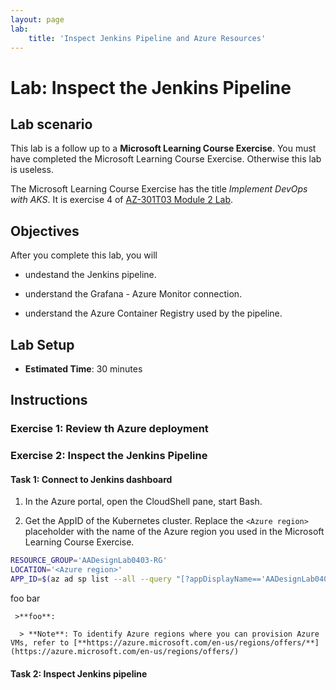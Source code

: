 ```yaml
---
layout: page
lab:
    title: 'Inspect Jenkins Pipeline and Azure Resources'
---
```


# Lab: Inspect the Jenkins Pipeline

## Lab scenario

This lab is a follow up to a **Microsoft Learning Course Exercise**. You must have completed the Microsoft Learning Course Exercise. Otherwise this lab is useless.

The Microsoft Learning Course Exercise has the title _Implement DevOps with AKS_. It is exercise 4 of [AZ-301T03 Module 2 Lab](https://github.com/MicrosoftLearning/AZ-301-MicrosoftAzureArchitectDesign/blob/master/Instructions/AZ-301T03_Lab_Mod02_Deploying%20Managed%20Containerized%20Workloads%20to%20Azure.md#exercise-4-implement-devops-with-aks). 

## Objectives

After you complete this lab, you will 

- undestand the Jenkins pipeline. 

- understand the Grafana - Azure Monitor connection. 

- understand the Azure Container Registry used by the pipeline.

## Lab Setup

  - **Estimated Time**: 30 minutes

## Instructions

### Exercise 1: Review th Azure deployment

### Exercise 2: Inspect the Jenkins Pipeline

#### Task 1: Connect to Jenkins dashboard

1. In the Azure portal, open the CloudShell pane, start Bash.

1. Get the AppID of the Kubernetes cluster. Replace the `<Azure region>` placeholder with the name of the Azure region you used in the Microsoft Learning Course Exercise.

```sh
RESOURCE_GROUP='AADesignLab0403-RG'
LOCATION='<Azure region>'
APP_ID=$(az ad sp list --all --query "[?appDisplayName=='AADesignLab0403-SP'].[appId]" --output tsv)
```
foo bar

     >**foo**:

      > **Note**: To identify Azure regions where you can provision Azure VMs, refer to [**https://azure.microsoft.com/en-us/regions/offers/**](https://azure.microsoft.com/en-us/regions/offers/)


#### Task 2: Inspect Jenkins pipeline
